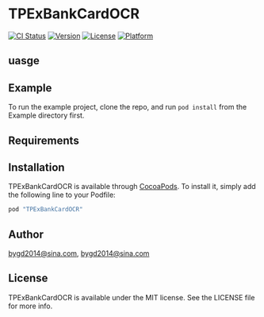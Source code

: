 # TPExBankCardOCR

[![CI Status](http://img.shields.io/travis/bygd2014@sina.com/TPExBankCardOCR.svg?style=flat)](https://travis-ci.org/bygd2014@sina.com/TPExBankCardOCR)
[![Version](https://img.shields.io/cocoapods/v/TPExBankCardOCR.svg?style=flat)](http://cocoapods.org/pods/TPExBankCardOCR)
[![License](https://img.shields.io/cocoapods/l/TPExBankCardOCR.svg?style=flat)](http://cocoapods.org/pods/TPExBankCardOCR)
[![Platform](https://img.shields.io/cocoapods/p/TPExBankCardOCR.svg?style=flat)](http://cocoapods.org/pods/TPExBankCardOCR)

## uasge



## Example

To run the example project, clone the repo, and run `pod install` from the Example directory first.

## Requirements

## Installation

TPExBankCardOCR is available through [CocoaPods](http://cocoapods.org). To install
it, simply add the following line to your Podfile:

```ruby
pod "TPExBankCardOCR"
```

## Author

bygd2014@sina.com, bygd2014@sina.com

## License

TPExBankCardOCR is available under the MIT license. See the LICENSE file for more info.
